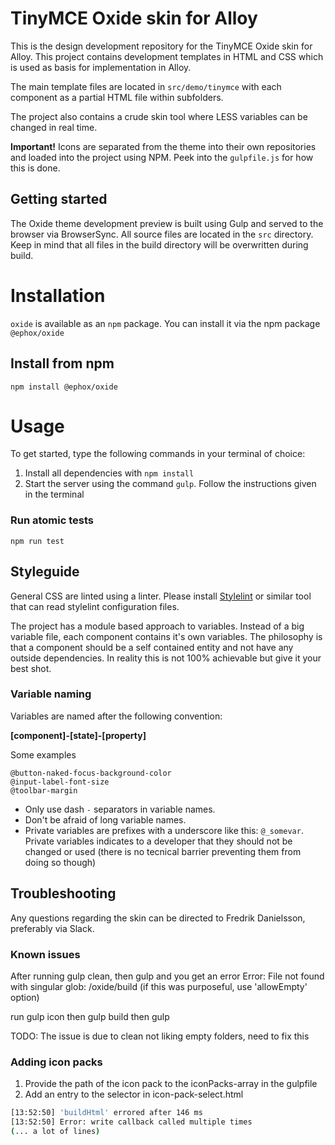 # TinyMCE Oxide skin for Alloy

This is the design development repository for the TinyMCE Oxide skin for Alloy. This project contains development templates in HTML and CSS which is used as basis for implementation in Alloy.

The main template files are located in `src/demo/tinymce` with each component as a partial HTML file within subfolders.

The project also contains a crude skin tool where LESS variables can be changed in real time.

**Important!** Icons are separated from the theme into their own repositories and loaded into the project using NPM. Peek into the `gulpfile.js` for how this is done.

## Getting started
The Oxide theme development preview is built using Gulp and served to the browser via BrowserSync. All source files are located in the `src` directory. Keep in mind that all files in the build directory will be overwritten during build.


# Installation
`oxide` is available as an `npm` package.  You can install it via the npm package `@ephox/oxide`

## Install from npm
`npm install @ephox/oxide`

# Usage

To get started, type the following commands in your terminal of choice:

1. Install all dependencies with `npm install`
2. Start the server using the command `gulp`. Follow the instructions given in the terminal

### Run atomic tests
`npm run test`

## Styleguide

General CSS are linted using a linter. Please install [Stylelint](https://github.com/shinnn/vscode-stylelint) or similar tool that can read stylelint configuration files.

The project has a module based approach to variables. Instead of a big variable file, each component contains it's own variables. The philosophy is that a component should be a self contained entity and not have any outside dependencies. In reality this is not 100% achievable but give it your best shot.

### Variable naming

Variables are named after the following convention:

**[component]-[state]-[property]**

Some examples

```less
@button-naked-focus-background-color
@input-label-font-size
@toolbar-margin
```

* Only use dash `-` separators in variable names.
* Don't be afraid of long variable names.
* Private variables are prefixes with a underscore like this: `@_somevar`. Private variables indicates to a developer that they should not be changed or used (there is no tecnical barrier preventing them from doing so though)

## Troubleshooting

Any questions regarding the skin can be directed to Fredrik Danielsson, preferably via Slack.

### Known issues

After running gulp clean, then gulp and you get an error
Error: File not found with singular glob: /oxide/build (if this was purposeful, use 'allowEmpty' option)

run gulp icon
then gulp build
then gulp

TODO: The issue is due to clean not liking empty folders, need to fix this

### Adding icon packs
1. Provide the path of the icon pack to the iconPacks-array in the gulpfile
2. Add an entry to the selector in icon-pack-select.html

```bash
[13:52:50] 'buildHtml' errored after 146 ms
[13:52:50] Error: write callback called multiple times
(... a lot of lines)
```
